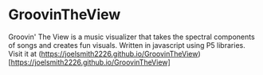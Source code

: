 # GroovinTheView
Groovin' The View is a music visualizer that takes the spectral components of songs and creates fun visuals. Written in javascript using P5 libraries.
Visit it at (https://joelsmith2226.github.io/GroovinTheView)[https://joelsmith2226.github.io/GroovinTheView]

